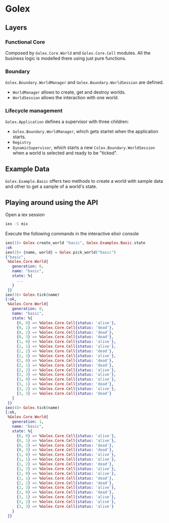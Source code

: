 # Golex

## Layers
### Functional Core
Composed by `Golex.Core.World` and `Golex.Core.Cell` modules. All the business logic is modelled there using just pure functions.

### Boundary
`Golex.Boundary.WorldManager` and `Golex.Boundary.WorldSession` are defined.
* `WorldManager` allows to create, get and destroy worlds.
* `WorldSession` allows the interaction with one world.

### Lifecycle management
`Golex.Application` defines a supervisor with three children:
* `Golex.Boundary.WorldManager`, which gets startet when the application starts.
* `Registry`
* `DynamicSupervisor`, which starts a new `Colex.Boundary.WorldSession` when a world is selected and ready to be "ticked".

## Example Data
`Golex.Example.Basic` offers two methods to create a world with sample data and other to get a sample of a world's state.

## Playing around using the API
Open a iex session
```bash
iex -S mix
```

Execute the following commands in the interactive elixir console

```elixir
iex(1)> Golex.create_world "basic", Golex.Examples.Basic.state
:ok
iex(2)> {name, world} = Golex.pick_world("basic")
{"basic",
 %Golex.Core.World{
   generation: 0,
   name: "basic",
   state: %{
     ...
   }
 }}
iex(3)> Golex.tick(name)
{:ok,
 %Golex.Core.World{
   generation: 0,
   name: "basic",
   state: %{
     {0, 0} => %Golex.Core.Cell{status: 'alive'},
     {0, 1} => %Golex.Core.Cell{status: 'dead'},
     {0, 2} => %Golex.Core.Cell{status: 'dead'},
     {0, 3} => %Golex.Core.Cell{status: 'dead'},
     {1, 0} => %Golex.Core.Cell{status: 'alive'},
     {1, 1} => %Golex.Core.Cell{status: 'alive'},
     {1, 2} => %Golex.Core.Cell{status: 'dead'},
     {1, 3} => %Golex.Core.Cell{status: 'alive'},
     {2, 0} => %Golex.Core.Cell{status: 'dead'},
     {2, 1} => %Golex.Core.Cell{status: 'dead'},
     {2, 2} => %Golex.Core.Cell{status: 'alive'},
     {2, 3} => %Golex.Core.Cell{status: 'alive'},
     {3, 0} => %Golex.Core.Cell{status: 'alive'},
     {3, 1} => %Golex.Core.Cell{status: 'dead'},
     {3, 2} => %Golex.Core.Cell{status: 'alive'},
     {3, 3} => %Golex.Core.Cell{status: 'dead'}
   }
 }}
iex(4)> Golex.tick(name)
{:ok,
 %Golex.Core.World{
   generation: 1,
   name: "basic",
   state: %{
     {0, 0} => %Golex.Core.Cell{status: 'alive'},
     {0, 1} => %Golex.Core.Cell{status: 'alive'},
     {0, 2} => %Golex.Core.Cell{status: 'dead'},
     {0, 3} => %Golex.Core.Cell{status: 'dead'},
     {1, 0} => %Golex.Core.Cell{status: 'alive'},
     {1, 1} => %Golex.Core.Cell{status: 'alive'},
     {1, 2} => %Golex.Core.Cell{status: 'dead'},
     {1, 3} => %Golex.Core.Cell{status: 'alive'},
     {2, 0} => %Golex.Core.Cell{status: 'alive'},
     {2, 1} => %Golex.Core.Cell{status: 'dead'},
     {2, 2} => %Golex.Core.Cell{status: 'dead'},
     {2, 3} => %Golex.Core.Cell{status: 'alive'},
     {3, 0} => %Golex.Core.Cell{status: 'dead'},
     {3, 1} => %Golex.Core.Cell{status: 'alive'},
     {3, 2} => %Golex.Core.Cell{status: 'alive'},
     {3, 3} => %Golex.Core.Cell{status: 'alive'}
   }
 }}
```
